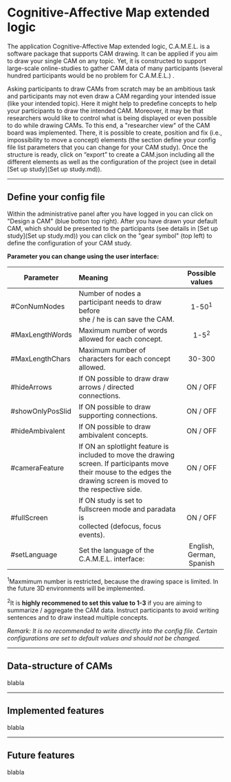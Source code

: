 Cognitive-Affective Map extended logic
=====

The application Cognitive-Affective Map extended logic, C.A.M.E.L. is a software package that supports CAM drawing. It can be applied if you aim to draw your single CAM on any topic. Yet, it is constructed to support large-scale online-studies to gather CAM data of many participants (several hundred participants would be no problem for C.A.M.E.L.) . 

Asking participants to draw CAMs from scratch may be an ambitious task and participants may not even draw a CAM regarding your intended issue (like your intended topic). Here it might help to predefine concepts to help your participants to draw the intended CAM. Moreover, it may be that researchers would like to control what is being displayed or even possible to do while drawing CAMs. To this end, a "researcher view" of the CAM board was implemented. There, it is possible to create, position and fix (i.e., impossibility to move a concept) elements (the section define your config file list parameters that you can change for your CAM study). Once the structure is ready, click on “export” to create a CAM.json including all the different elements as well as the configuration of the project (see in detail [Set up study](Set up study.md)).


***
Define your config file
------------

Within the administrative panel after you have logged in you can click on "Design a CAM" (blue botton top right). After you have drawn your default CAM, which should be presented to the participants (see details in [Set up study](Set up study.md)) you can click on the "gear symbol" (top left) to define the configuration of your CAM study. 


**Parameter you can change using the user interface:** 

| Parameter   |      Meaning      |  Possible values |
|----------|:-------------|:------:|
| #ConNumNodes    | Number of nodes a participant needs to draw before <br> she / he is can save the CAM. | 1-50<sup>1</sup> |
| #MaxLengthWords | Maximum number of words allowed for each concept.   |  1-5<sup>2</sup> |
| #MaxLengthChars | Maximum number of characters for each concept allowed. | 30-300 |
| #hideArrows | If ON possible to draw draw arrows / directed connections. | ON / OFF |
| #showOnlyPosSlid | If ON possible to draw supporting connections. | ON / OFF |
| #hideAmbivalent | If ON possible to draw ambivalent concepts. | ON / OFF |
| #cameraFeature | If ON  an splotlight feature is included to move the drawing <br> screen. If participants move their mouse to the edges the <br> drawing screen is moved to the respective side. | ON / OFF |
| #fullScreen | If ON study is set to fullscreen mode and paradata is <br> collected (defocus, focus events). | ON / OFF |
| #setLanguage | Set the language of the C.A.M.E.L. interface: | English, <br> German, <br> Spanish |


<sup>1</sup>Maxmimum number is restricted, because the drawing space is limited. In the future 3D environments will be implemented.

<sup>2</sup>It is **highly recommened to set this value to 1-3** if you are aiming to summarize / aggregate the CAM data. Instruct participants to avoid writing sentences and to draw instead multiple concepts. 

*Remark: It is no recommended to write directly into the config file. Certain configurations are set to default values and should not be changed.*

***
Data-structure of CAMs
----------------

blabla


***
Implemented features
----------------

blabla


***
Future features
----------------

blabla